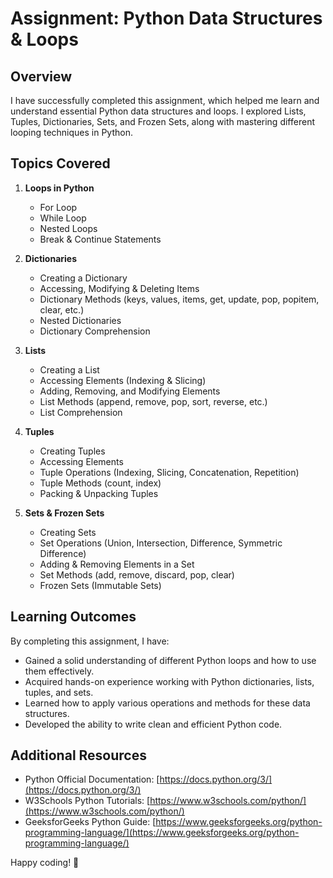 # Assignment: Python Data Structures & Loops

## Overview

I have successfully completed this assignment, which helped me learn and understand essential Python data structures and loops. I explored Lists, Tuples, Dictionaries, Sets, and Frozen Sets, along with mastering different looping techniques in Python.

## Topics Covered

1. **Loops in Python**

   - For Loop
   - While Loop
   - Nested Loops
   - Break & Continue Statements

2. **Dictionaries**

   - Creating a Dictionary
   - Accessing, Modifying & Deleting Items
   - Dictionary Methods (keys, values, items, get, update, pop, popitem, clear, etc.)
   - Nested Dictionaries
   - Dictionary Comprehension

3. **Lists**

   - Creating a List
   - Accessing Elements (Indexing & Slicing)
   - Adding, Removing, and Modifying Elements
   - List Methods (append, remove, pop, sort, reverse, etc.)
   - List Comprehension

4. **Tuples**

   - Creating Tuples
   - Accessing Elements
   - Tuple Operations (Indexing, Slicing, Concatenation, Repetition)
   - Tuple Methods (count, index)
   - Packing & Unpacking Tuples

5. **Sets & Frozen Sets**

   - Creating Sets
   - Set Operations (Union, Intersection, Difference, Symmetric Difference)
   - Adding & Removing Elements in a Set
   - Set Methods (add, remove, discard, pop, clear)
   - Frozen Sets (Immutable Sets)

## Learning Outcomes

By completing this assignment, I have:

- Gained a solid understanding of different Python loops and how to use them effectively.
- Acquired hands-on experience working with Python dictionaries, lists, tuples, and sets.
- Learned how to apply various operations and methods for these data structures.
- Developed the ability to write clean and efficient Python code.

## Additional Resources

- Python Official Documentation: [https://docs.python.org/3/](https://docs.python.org/3/)
- W3Schools Python Tutorials: [https://www.w3schools.com/python/](https://www.w3schools.com/python/)
- GeeksforGeeks Python Guide: [https://www.geeksforgeeks.org/python-programming-language/](https://www.geeksforgeeks.org/python-programming-language/)

Happy coding! 🚀